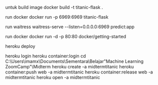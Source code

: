untuk build image
docker build -t titanic-flask .

run docker
docker run -p 6969:6969 titanic-flask

run waitress
waitress-serve --listen=0.0.0.0:6969 predict:app

run docker
docker run -d -p 80:80 docker/getting-started


heroku deploy

heroku login
heroku container:login
cd C:\Users\imamx\Documents\Sementara\Belajar\"Machine Learning ZoomCamp"\Midterm
heroku create -a midtermtitanic
heroku container:push web -a midtermtitanic
heroku container:release web -a midtermtitanic
heroku open -a midtermtitanic